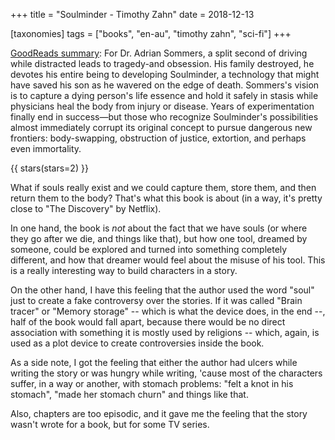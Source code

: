 +++
title = "Soulminder - Timothy Zahn"
date = 2018-12-13

[taxonomies]
tags = ["books", "en-au", "timothy zahn", "sci-fi"]
+++

[GoodReads summary](https://www.goodreads.com/book/show/21822375-soulminder):
For Dr. Adrian Sommers, a split second of driving while distracted leads to
tragedy-and obsession. His family destroyed, he devotes his entire being to
developing Soulminder, a technology that might have saved his son as he wavered
on the edge of death. Sommers's vision is to capture a dying person's life
essence and hold it safely in stasis while physicians heal the body from injury
or disease. Years of experimentation finally end in success—but those who
recognize Soulminder's possibilities almost immediately corrupt its original
concept to pursue dangerous new frontiers: body-swapping, obstruction of
justice, extortion, and perhaps even immortality.

<!-- more -->

{{ stars(stars=2) }}

What if souls really exist and we could capture them, store them, and then
return them to the body? That's what this book is about (in a way, it's pretty
close to "The Discovery" by Netflix).

In one hand, the book is *not* about the fact that we have souls (or where they
go after we die, and things like that), but how one tool, dreamed by someone,
could be explored and turned into something completely different, and how that
dreamer would feel about the misuse of his tool. This is a really interesting
way to build characters in a story.

On the other hand, I have this feeling that the author used the word "soul"
just to create a fake controversy over the stories. If it was called "Brain
tracer" or "Memory storage" -- which is what the device does, in the end --,
half of the book would fall apart, because there would be no direct association
with something it is mostly used by religions -- which, again, is used as a
plot device to create controversies inside the book.

As a side note, I got the feeling that either the author had ulcers while
writing the story or was hungry while writing, 'cause most of the characters
suffer, in a way or another, with stomach problems: "felt a knot in his
stomach", "made her stomach churn" and things like that.

Also, chapters are too episodic, and it gave me the feeling that the story
wasn't wrote for a book, but for some TV series.
